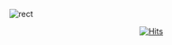 ![rect](https://capsule-render.vercel.app/api?type=rect&color=gradient&text=%20%20YerimLee%20%20&fontAlign=40&fontSize=40&textBg=true&desc=💻%20Front-End%20Developer%20👩‍💻&descAlign=75&descAlignY=50)

<div align=center>
  
[![Hits](https://hits.seeyoufarm.com/api/count/incr/badge.svg?url=https%3A%2F%2Fgithub.com%2Fyerim0523&count_bg=%23DB5375&title_bg=%239A6072&icon=github.svg&icon_color=%23E7E7E7&title=++HITS++&edge_flat=true)](https://hits.seeyoufarm.com)

</div>
  
<!--
**yerim0523/yerim0523** is a ✨ _special_ ✨ repository because its `README.md` (this file) appears on your GitHub profile.

Here are some ideas to get you started:

- 🔭 I’m currently working on ...
- 🌱 I’m currently learning ...
- 👯 I’m looking to collaborate on ...
- 🤔 I’m looking for help with ...
- 💬 Ask me about ...
- 📫 How to reach me: ...
- 😄 Pronouns: ...
- ⚡ Fun fact: ...
-->
